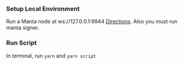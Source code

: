 ### Setup Local Environment

Run a Manta node at ws://127.0.0.1:9944 [Directions](https://github.com/Manta-Network/Manta#build-mantacalamaridolphin-node). Also you must run manta signer.

### Run Script

In terminal, run `yarn` and `yarn script`
